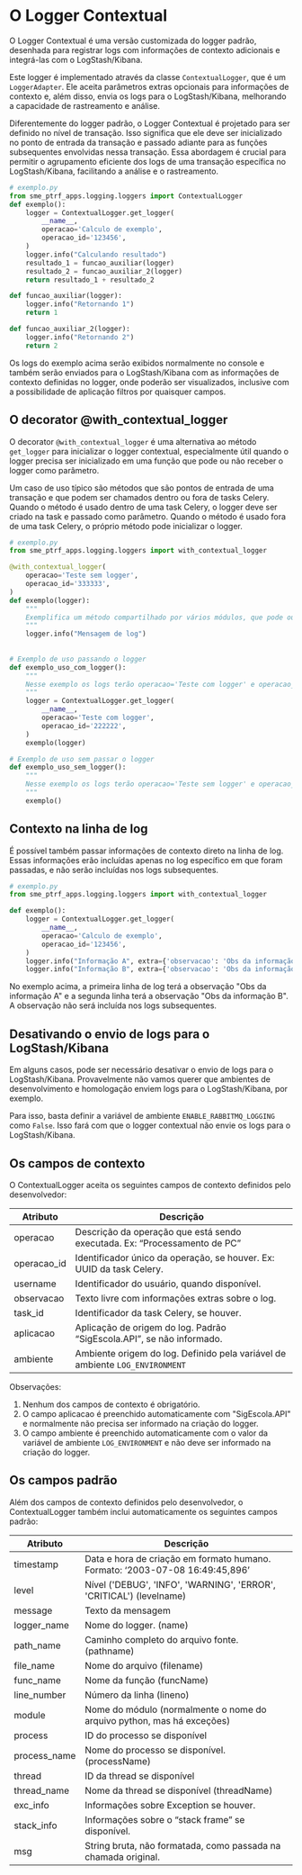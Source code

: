 # O Logger Contextual

O Logger Contextual é uma versão customizada do logger padrão, desenhada para registrar logs com informações de contexto 
adicionais e integrá-las com o LogStash/Kibana.

Este logger é implementado através da classe `ContextualLogger`, que é um `LoggerAdapter`. Ele aceita parâmetros extras 
opcionais para informações de contexto e, além disso, envia os logs para o LogStash/Kibana, melhorando a capacidade de 
rastreamento e análise.

Diferentemente do logger padrão, o Logger Contextual é projetado para ser definido no nível de transação. Isso significa 
que ele deve ser inicializado no ponto de entrada da transação e passado adiante para as funções subsequentes envolvidas
nessa transação. Essa abordagem é crucial para permitir o agrupamento eficiente dos logs de uma transação específica no 
LogStash/Kibana, facilitando a análise e o rastreamento.

```python
# exemplo.py
from sme_ptrf_apps.logging.loggers import ContextualLogger
def exemplo():
    logger = ContextualLogger.get_logger(
        __name__,
        operacao='Calculo de exemplo',
        operacao_id='123456',
    )
    logger.info("Calculando resultado")
    resultado_1 = funcao_auxiliar(logger)
    resultado_2 = funcao_auxiliar_2(logger)
    return resultado_1 + resultado_2

def funcao_auxiliar(logger):
    logger.info("Retornando 1")
    return 1

def funcao_auxiliar_2(logger):
    logger.info("Retornando 2")
    return 2
```
Os logs do exemplo acima serão exibidos normalmente no console e também serão enviados para o LogStash/Kibana com as
informações de contexto definidas no logger, onde poderão ser visualizados, inclusive com a possibilidade de
aplicação filtros por quaisquer campos.

## O decorator @with_contextual_logger
O decorator `@with_contextual_logger` é uma alternativa ao método `get_logger` para inicializar o logger contextual,
especialmente útil quando o logger precisa ser inicializado em uma função que pode ou não receber o logger como parâmetro.

Um caso de uso típico são métodos que são pontos de entrada de uma transação e que podem ser chamados dentro ou fora 
de tasks Celery. Quando o método é usado dentro de uma task Celery, o logger deve ser criado na task e passado como 
parâmetro. Quando o método é usado fora de uma task Celery, o próprio método pode inicializar o logger.

```python
# exemplo.py
from sme_ptrf_apps.logging.loggers import with_contextual_logger

@with_contextual_logger(
    operacao='Teste sem logger',
    operacao_id='333333',
)
def exemplo(logger):
    """
    Exemplifica um método compartilhado por vários módulos, que pode ou não receber o logger como parâmetro.
    """
    logger.info("Mensagem de log")
    
    
# Exemplo de uso passando o logger
def exemplo_uso_com_logger():
    """
    Nesse exemplo os logs terão operacao='Teste com logger' e operacao_id='222222'
    """
    logger = ContextualLogger.get_logger(
        __name__,
        operacao='Teste com logger',
        operacao_id='222222',
    )
    exemplo(logger)

# Exemplo de uso sem passar o logger
def exemplo_uso_sem_logger():
    """
    Nesse exemplo os logs terão operacao='Teste sem logger' e operacao_id='333333'
    """ 
    exemplo()

```

## Contexto na linha de log
É possível também passar informações de contexto direto na linha de log. Essas informações erão incluídas apenas no log
específico em que foram passadas, e não serão incluídas nos logs subsequentes.

```python
# exemplo.py
from sme_ptrf_apps.logging.loggers import with_contextual_logger

def exemplo():
    logger = ContextualLogger.get_logger(
        __name__,
        operacao='Calculo de exemplo',
        operacao_id='123456',
    )
    logger.info("Informação A", extra={'observacao': 'Obs da informação A'})
    logger.info("Informação B", extra={'observacao': 'Obs da informação B'})
```
No exemplo acima, a primeira linha de log terá a observação "Obs da informação A" e a segunda linha terá a observação
"Obs da informação B". A observação não será incluída nos logs subsequentes.

## Desativando o envio de logs para o LogStash/Kibana
Em alguns casos, pode ser necessário desativar o envio de logs para o LogStash/Kibana. Provavelmente não vamos querer que 
ambientes de desenvolvimento e homologação enviem logs para o LogStash/Kibana, por exemplo.

Para isso, basta definir a variável de ambiente `ENABLE_RABBITMQ_LOGGING` como `False`. Isso fará com que o logger
contextual não envie os logs para o LogStash/Kibana.

## Os campos de contexto
O ContextualLogger aceita os seguintes campos de contexto definidos pelo desenvolvedor:

| Atributo    | Descrição                                                                    |
|-------------|------------------------------------------------------------------------------|
| operacao    | Descrição da operação que está sendo executada. Ex: “Processamento de PC”    |
| operacao_id | Identificador único da operação, se houver. Ex: UUID da task Celery.         |
| username    | Identificador do usuário, quando disponível.                                 |
| observacao  | Texto livre com informações extras sobre o log.                              |
| task_id     | Identificador da task Celery, se houver.                                     |
| aplicacao   | Aplicação de origem do log. Padrão “SigEscola.API”, se não informado.        |
| ambiente    | Ambiente origem do log. Definido pela variável de ambiente `LOG_ENVIRONMENT` |

Observações: 

1. Nenhum dos campos de contexto é obrigatório. 
2. O campo aplicacao é preenchido automaticamente com "SigEscola.API" e normalmente não precisa ser informado na criação do logger.
3. O campo ambiente é preenchido automaticamente com o valor da variável de ambiente `LOG_ENVIRONMENT` e não deve ser informado na criação do logger.

## Os campos padrão
Além dos campos de contexto definidos pelo desenvolvedor, o ContextualLogger também inclui automaticamente os seguintes
campos padrão:

| Atributo         | Descrição                                                                                      |
|------------------|------------------------------------------------------------------------------------------------|
| timestamp        | Data e hora de criação em formato humano. Formato: ‘2003-07-08 16:49:45,896’                  |
| level            | Nível ('DEBUG', 'INFO', 'WARNING', 'ERROR', 'CRITICAL') (levelname)                           |
| message          | Texto da mensagem                                                                              |
| logger_name      | Nome do logger. (name)                                                                         |
| path_name        | Caminho completo do arquivo fonte. (pathname)                                                  |
| file_name        | Nome do arquivo (filename)                                                                     |
| func_name        | Nome da função (funcName)                                                                      |
| line_number      | Número da linha (lineno)                                                                       |
| module           | Nome do módulo (normalmente o nome do arquivo python, mas há exceções)                         |
| process          | ID do processo se disponível                                                                   |
| process_name     | Nome do processo se disponível. (processName)                                                  |
| thread           | ID da thread se disponível                                                                     |
| thread_name      | Nome da thread se disponível (threadName)                                                      |
| exc_info         | Informações sobre Exception se houver.                                                         |
| stack_info       | Informações sobre o “stack frame” se disponível.                                               |
| msg              | String bruta, não formatada, como passada na chamada original.                                 |
